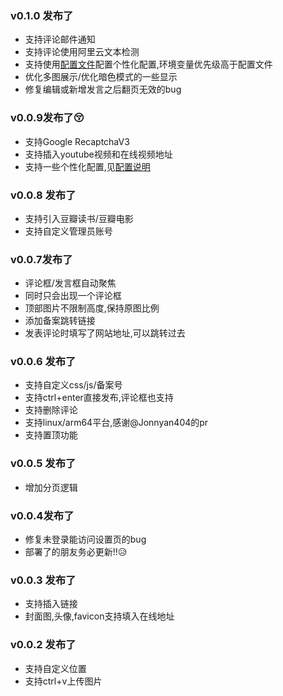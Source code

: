 

### v0.1.0 发布了
- 支持评论邮件通知
- 支持评论使用阿里云文本检测
- 支持使用[配置文件](https://github.com/kingwrcy/moments/blob/master/config.properties)配置个性化配置,环境变量优先级高于配置文件
- 优化多图展示/优化暗色模式的一些显示
- 修复编辑或新增发言之后翻页无效的bug

### v0.0.9发布了😚
- 支持Google RecaptchaV3
- 支持插入youtube视频和在线视频地址
- 支持一些个性化配置,见[配置说明](https://github.com/kingwrcy/moments/blob/master/config.properties)

### v0.0.8 发布了
- 支持引入豆瓣读书/豆瓣电影
- 支持自定义管理员账号

### v0.0.7发布了
- 评论框/发言框自动聚焦
- 同时只会出现一个评论框
- 顶部图片不限制高度,保持原图比例
- 添加备案跳转链接
- 发表评论时填写了网站地址,可以跳转过去

### v0.0.6 发布了
- 支持自定义css/js/备案号
- 支持ctrl+enter直接发布,评论框也支持
- 支持删除评论
- 支持linux/arm64平台,感谢@Jonnyan404的pr
- 支持置顶功能

### v0.0.5 发布了
- 增加分页逻辑

### v0.0.4发布了
- 修复未登录能访问设置页的bug
- 部署了的朋友务必更新!!😥

### v0.0.3 发布了
- 支持插入链接
- 封面图,头像,favicon支持填入在线地址

### v0.0.2 发布了
- 支持自定义位置
- 支持ctrl+v上传图片